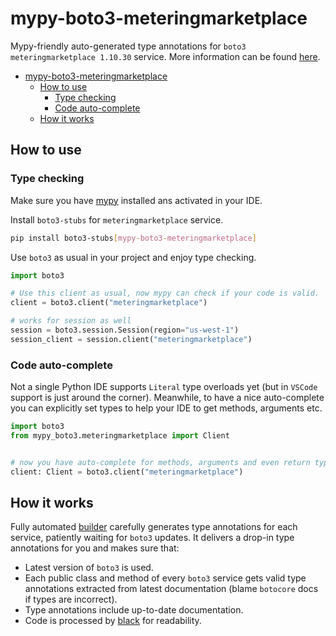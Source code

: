 # mypy-boto3-meteringmarketplace

Mypy-friendly auto-generated type annotations for `boto3 meteringmarketplace 1.10.30` service.
More information can be found [here](https://github.com/vemel/mypy_boto3).

- [mypy-boto3-meteringmarketplace](#mypy-boto3-meteringmarketplace)
  - [How to use](#how-to-use)
    - [Type checking](#type-checking)
    - [Code auto-complete](#code-auto-complete)
  - [How it works](#how-it-works)

## How to use

### Type checking

Make sure you have [mypy](https://github.com/python/mypy) installed ans activated in your IDE.

Install `boto3-stubs` for `meteringmarketplace` service.

```bash
pip install boto3-stubs[mypy-boto3-meteringmarketplace]
```

Use `boto3` as usual in your project and enjoy type checking.

```python
import boto3

# Use this client as usual, now mypy can check if your code is valid.
client = boto3.client("meteringmarketplace")

# works for session as well
session = boto3.session.Session(region="us-west-1")
session_client = session.client("meteringmarketplace")

```

### Code auto-complete

Not a single Python IDE supports `Literal` type overloads yet (but in `VSCode` support is just around the corner).
Meanwhile, to have a nice auto-complete you can explicitly set types to help your IDE to get methods, arguments etc.

```python
import boto3
from mypy_boto3.meteringmarketplace import Client


# now you have auto-complete for methods, arguments and even return types
client: Client = boto3.client("meteringmarketplace")
```

## How it works

Fully automated [builder](https://github.com/vemel/mypy_boto3) carefully generates
type annotations for each service, patiently waiting for `boto3` updates. It delivers
a drop-in type annotations for you and makes sure that:

- Latest version of `boto3` is used.
- Each public class and method of every `boto3` service gets valid type annotations
  extracted from latest documentation (blame `botocore` docs if types are incorrect).
- Type annotations include up-to-date documentation.
- Code is processed by [black](https://github.com/psf/black) for readability.